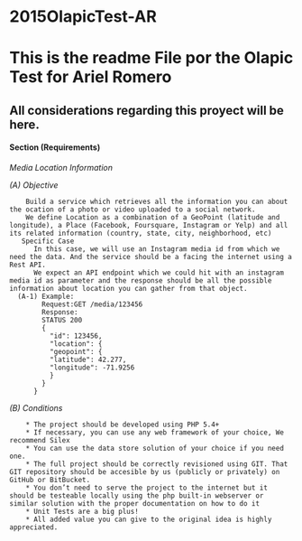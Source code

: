 ﻿# 2015OlapicTest-AR
# This is the readme File por the Olapic Test for Ariel Romero #
## All considerations regarding this proyect will be here. ##
    
#### Section (Requirements)  ####
>
>
  _Media Location Information_
>
  *(A) Objective*

	    Build a service which retrieves all the information you can about the ocation of a photo or video uploaded to a social network.
	    We define Location as a combination of a GeoPoint (latitude and longitude), a Place (Facebook, Foursquare, Instagram or Yelp) and all its related information (country, state, city, neighborhood, etc)
       Specific Case
	      In this case, we will use an Instagram media id from which we need the data. And the service should be a facing the internet using a Rest API.
	      We expect an API endpoint which we could hit with an instagram media id as parameter and the response should be all the possible information about location you can gather from that object.
      (A-1) Example:
	        Request:GET /media/123456
	        Response:
            STATUS 200
	        {
	          "id": 123456,
	          "location": {
	          "geopoint": {
	          "latitude": 42.277,
	          "longitude": -71.9256
	          }
	        }
	      }
    
  *(B) Conditions*
  
        * The project should be developed using PHP 5.4+
        * If necessary, you can use any web framework of your choice, We recommend Silex
        * You can use the data store solution of your choice if you need one.
        * The full project should be correctly revisioned using GIT. That GIT repository should be accesible by us (publicly or privately) on GitHub or BitBucket.
        * You don’t need to serve the project to the internet but it should be testeable locally using the php built-in webserver or similar solution with the proper documentation on how to do it
        * Unit Tests are a big plus!
        * All added value you can give to the original idea is highly appreciated.